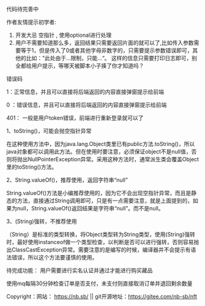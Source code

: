 代码待完善中


作者友情提示初学者:
1. 开发大忌 空指针 , 使用optional进行处理
2. 用户不需要知道那么多，返回结果只需要返回片面的就可以了,比如传入参数需要等于1，但是传入了0或者其他字母非数字的，只需要提示参数错误即可，其他的比如：”此处由于...限制，只能...“。 这样的信息只需要打印日志即可，别全都给用户提示，等哪天被脚本小子揍了你才知道吗？

错误码

1：正常信息，并且可以直接将后端返回的内容直接弹窗提示给前端

0 ：错误信息，并且可以直接将后端返回的内容直接弹窗提示给前端

401： 一般是用户token错误，前端进行重新登录就可以了

1、toString()，可能会抛空指针异常

在这种使用方法中，因为java.lang.Object类里已有public方法.toString()，所以java对象都可以调用此方法。但在使用时要注意，必须保证object不是null值，否则将抛出NullPointerException异常。采用这种方法时，通常派生类会覆盖Object里的toString()方法。

2、String.valueOf()，推荐使用，返回字符串“null”

String.valueOf()方法是小编推荐使用的，因为它不会出现空指针异常，而且是静态的方法，直接通过String调用即可，只是有一点需要注意，就是上面提到的，如果为null，String.valueOf()返回结果是字符串“null”。而不是null。

3、(String)强转，不推荐使用

（String）是标准的类型转换，将Object类型转为String类型，使用(String)强转时，最好使用instanceof做一个类型检查，以判断是否可以进行强转，否则容易抛出ClassCastException异常。需要注意的是编写的时候，编译器并不会提示有语法错误，所以这个方法要谨慎的使用。

待完成功能：
用户需要进行实名认证并通过才能进行购买藏品

使用mq每隔30分钟检查订单是否支付，未支付则直接取消订单并退回剩余数量

Copyright：网站： https://nb.sb/ || git开源地址：https://gitee.com/nb-sb/nft

